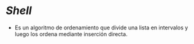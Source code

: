 # **_Shell_**

- Es un algoritmo de ordenamiento que divide una lista en intervalos y luego los ordena mediante inserción directa.
